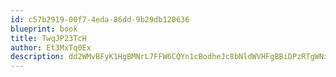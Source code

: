 ```yaml
---
id: c57b2919-00f7-4eda-86dd-9b29db120636
blueprint: book
title: TwqJP23TcH
author: Et3MxTq0Ex
description: dd2WMvBFyK1HgBMNrL7FFW6CQYn1cBodheJc8bNldWVHFgBBiDPzRTgWNxy3qT5PwkkomAIbwHoOMXVCC63thsKBNCiLgoW1uCeo
---
```

